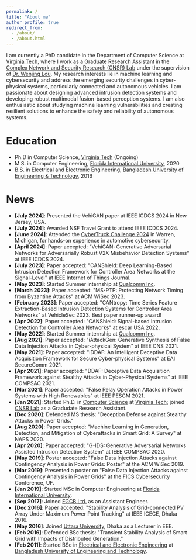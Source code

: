 ```yaml
---
permalink: /
title: "About me"
author_profile: true
redirect_from: 
  - /about/
  - /about.html
---
```


I am currently a PhD candidate in the Department of Computer Science at [Virginia Tech](https://www.vt.edu/), where I work as a Graduate Research Assistant in the [Complex Network and Security Research (CNSR) Lab](https://www.cnsr.ictas.vt.edu/) under the supervision of [Dr. Wenjing Lou](https://www.cnsr.ictas.vt.edu/WJLou.html). My research interests lie in machine learning and cybersecurity and address the emerging security challenges in cyber-physical systems, particularly connected and autonomous vehicles. I am passionate about designing advanced intrusion detection systems and developing robust multimodal fusion-based perception systems. I am also enthusiastic about studying machine learning vulnerabilities and creating resilient solutions to enhance the safety and reliability of autonomous systems.

Education
======
* Ph.D in Computer Science, [Virginia Tech](https://www.vt.edu/) (Ongoing)
* M.S. in Computer Engineering, [Florida International University](https://www.fiu.edu/), 2020
* B.S. in Electrical and Electronic Engineering, [Bangladesh University of Engineering & Technology](https://www.buet.ac.bd), 2016

News
======
- **[July 2024]**: Presented the VehiGAN paper at IEEE ICDCS 2024 in New Jersey, USA.
- **[July 2024]**: Awarded NSF Travel Grant to attend IEEE ICDCS 2024.
- **[June 2024]**: Attended the [CyberTruck Challenge 2024](https://www.cybertruckchallenge.org/past-challenges/2024-2/) in Warren, Michigan, for hands-on experience in automotive cybersecurity.
- **[April 2024]**: Paper accepted: "VehiGAN: Generative Adversarial Networks for Adversarially Robust V2X Misbehavior Detection Systems" at IEEE ICDCS 2024. 
- **[July 2023]**: Paper accepted: "CANShield: Deep Learning-Based Intrusion Detection Framework for Controller Area Networks at the Signal-Level" at IEEE Internet of Things Journal.
- **[May 2023]**: Started Summer internship at [Qualcomm Inc](https://www.qualcomm.com/).  
- **[March 2023]**: Paper accepted: "MS-PTP: Protecting Network Timing from Byzantine Attacks" at ACM WiSec 2023. 
- **[February 2023]**: Paper accepted: "CANtropy: Time Series Feature Extraction-Based Intrusion Detection Systems for Controller Area Networks" at VehicleSec 2023.  Best paper runner-up award!
- **[Apr 2022]**: Paper accepted: "CANShield: Signal-based Intrusion Detection for Controller Area Networks" at escar USA 2022.  
- **[May 2022]**: Started Summer internship at [Qualcomm Inc](https://www.qualcomm.com/).  
- **[Aug 2021]**: Paper accepted: "iAttackGen: Generative Synthesis of False Data Injection Attacks in Cyber-physical System" at IEEE CNS 2021.  
- **[May 2021]**: Paper accepted: "iDDAF: An Intelligent Deceptive Data Acquisition Framework for Secure Cyber-physical Systems" at EAI SecureComm 2021.  
- **[Apr 2021]**: Paper accepted: "DDAF: Deceptive Data Acquisition Framework against Stealthy Attacks in Cyber-Physical Systems" at IEEE COMPSAC 2021.  
- **[Mar 2021]**: Paper accepted: "False Relay Operation Attacks in Power Systems with High Renewables" at IEEE PESGM 2021.  
- **[Jan 2021]**: Started Ph.D. in [Computer Science](https://cs.vt.edu/) at [Virginia Tech](https://vt.edu/); joined [CNSR Lab](https://www.cnsr.ictas.vt.edu/index.html) as a Gradudate Research Assistant.  
- **[Dec 2020]**: Defended MS thesis: "Deception Defense against Stealthy Attacks in Power Grids."  
- **[Aug 2020]**: Paper accepted: "Machine Learning in Generation, Detection, and Mitigation of Cyberattacks in Smart Grid: A Survey" at NAPS 2020.  
- **[Apr 2020]**: Paper accepted: "G-IDS: Generative Adversarial Networks Assisted Intrusion Detection System" at IEEE COMPSAC 2020.  
- **[May 2019]**: Poster accepted: "False Data Injection Attacks against Contingency Analysis in Power Grids: Poster" at the ACM WiSec 2019.  
- **[Mar 2019]**: Presented a poster on "False Data Injection Attacks against Contingency Analysis in Power Grids" at the FICS Cybersecurity Conference, UF.  
- **[Jan 2019]**: Started MSc in Computer Engineering at [Florida International University](https://www.fiu.edu/).  
- **[Sep 2017]**: Joined [EGCB Ltd.](https://egcb.gov.bd/en) as an Assistant Engineer.  
- **[Dec 2016]**: Paper accepted: "Stability Analysis of Grid-connected PV Array Under Maximum Power Point Tracking" at IEEE ICECE, Dhaka 2016.  
- **[May 2016]**: Joined [Uttara University](https://uttarauniversity.edu.bd/), Dhaka as a Lecturer in EEE.  
- **[Feb 2016]**: Defended BSc thesis: "Transient Stability Analysis of Smart Grid with Impacts of Distributed Generation."  
- **[Feb 2011]**: Started BSc in [Electrical and Electronic Engineering](https://eee.buet.ac.bd/) at [Bangladesh University of Engineering and Technology](https://www.buet.ac.bd/web/).

<!-- 
News
======
- **[Update 2023-2-24]** More updates to come!
- **[April 2022]** Our paper titled **“CANShield: Signal-based Intrusion Detection for Controller Area Networks”** is accepted in the 9th Embedded Security in Cars (escar) USA 2022.
- **[January 2022]** Accepted an offer for an internship at Qualcomm Inc. for summer 2022. Looking forward to an exciting summer! 
- **[August 2021]** Published a conference paper titled "**iAttackGen: Generative Synthesis of False Data Injection Attacks in Cyber-physical Systems**" in The 9th IEEE Conference on Communications and Network Security (**CNS**) 2021.
- **[May 2021]** Published a conference paper titled "**iDDAF: An Intelligent Deceptive Data Acquisition Framework for Secure Cyber-physical Systems**"  in The 17th EAI International Conference on Security and Privacy in Communication Networks (**SecureComm**) 2021. 
- **[April 2021]** Published a conference paper titled "**DDAF: Deceptive Data Acquisition Framework against Stealthy Attacks in Cyber-Physical Systems**"  in The 45th IEEE Computer Society International Conference on Computers, Software, and Applications (**COMPSAC**), 2021.
- **[March 2021]** Published a conference paper titled "**False Relay Operation Attacks in Power Systems with High Renewables**" in The 2021 IEEE PES General Meeting .
[January 2021]** Started Ph.D. in Computer Science at Virginia Tech.  Joined CNSR Lab as a graduate research assistant (GRA). "Go Hokies!"
- **[December 2020]** Defended my MS thesis titled "**Deception Defense against Stealthy Attacks in Power Grids**".  
- **[August 2020]** Published a conference paper titled "Machine Learning in Generation, Detection, and Mitigation of Cyberattacks in Smart Grid: A Survey"  in The 52nd North American Power Symposium (**NAPS**) 2020.
- **[April 2020]** Published a conference paper titled "G-IDS: Generative Adversarial Networks assisted Intrusion Detection System"  in IEEE Computers, Software, and Applications Conference (**COMPSAC**) 2020.
- **[May 2019]**  Published a short paper titled "False Data Injection Attacks against Contingency Analysis in Power Grids: poster"  in The 12th ACM Conference on Security and Privacy in Wireless and Mobile Networks (**WiSec**) 2019.
- **[March 2019]** Presented a poster on "False Data Injection Attacks against Contingency Analysis in Power Grids"  at FICS Research Annual Conference on Cybersecurity at the University of Florida (UF) .
- **[January 2019]** Started MSc in Computer Engineering at Florida International University (FIU)
[September 2017]** Joined Electricity Generation Company of Bangladesh  (EGCB) Ltd. as an Assistant Engineer.
- **[December 2016]** Published a conference paper titled "Stability Analysis of Grid-connected PV Array Under Maximum Power Point Tracking"  in 9th International Conference on Electrical and Computer Engineering (**ICECE**), Dhaka, 2016
[May 2016]** Joined Computer Science and Engineering Dept, Uttara University, Dhaka as a Lecturer (EEE) .
- **[February 2016]** Defended BSc Thesis on "Transient Stability Analysis of Smart Grid with Impacts of Distributed Generation." 
- **[February 2011]** Started BSc at **Bangladesh University of Engineering and Technology (BUET)**  


# News

---

- **Feb 2024**  
  *More updates to come!*

- **Apr 2022**  
  Paper accepted: **"CANShield: Signal-based Intrusion Detection for Controller Area Networks"** at the 9th Embedded Security in Cars (escar) USA 2022.

- **Jan 2022**  
  Accepted a Summer 2022 internship at Qualcomm Inc.

- **Aug 2021**  
  Published: **"iAttackGen: Generative Synthesis of False Data Injection Attacks in Cyber-physical Systems"** at the 9th IEEE CNS 2021.

- **May 2021**  
  Published: **"iDDAF: An Intelligent Deceptive Data Acquisition Framework for Secure Cyber-physical Systems"** at the 17th EAI SecureComm 2021.

- **Apr 2021**  
  Published: **"DDAF: Deceptive Data Acquisition Framework against Stealthy Attacks in Cyber-Physical Systems"** at the 45th IEEE COMPSAC 2021.

- **Mar 2021**  
  Published: **"False Relay Operation Attacks in Power Systems with High Renewables"** at the IEEE PES General Meeting 2021.

- **Jan 2021**  
  Started Ph.D. in Computer Science at Virginia Tech; joined CNSR Lab as a GRA.

- **Dec 2020**  
  Defended MS thesis: **"Deception Defense against Stealthy Attacks in Power Grids."**

- **Aug 2020**  
  Published: **"Machine Learning in Generation, Detection, and Mitigation of Cyberattacks in Smart Grid: A Survey"** at the 52nd NAPS 2020.

- **Apr 2020**  
  Published: **"G-IDS: Generative Adversarial Networks Assisted Intrusion Detection System"** at IEEE COMPSAC 2020.

- **May 2019**  
  Published: **"False Data Injection Attacks against Contingency Analysis in Power Grids: Poster"** at the 12th ACM WiSec 2019.

- **Mar 2019**  
  Presented a poster on "False Data Injection Attacks against Contingency Analysis in Power Grids" at the FICS Cybersecurity Conference, UF.

- **Jan 2019**  
  Started MSc in Computer Engineering at FIU.

- **Sep 2017**  
  Joined EGCB Ltd. as an Assistant Engineer.

- **Dec 2016**  
  Published: **"Stability Analysis of Grid-connected PV Array Under Maximum Power Point Tracking"** at the 9th IEEE ICECE, Dhaka 2016.

- **May 2016**  
  Joined Uttara University, Dhaka as a Lecturer in EEE.

- **Feb 2016**  
  Defended BSc thesis: **"Transient Stability Analysis of Smart Grid with Impacts of Distributed Generation."**

- **Feb 2011**  
  Started BSc at **BUET**. -->

<!-- For more info
------ -->
